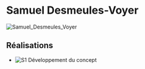 # Samuel Desmeules-Voyer 

 ![Samuel_Desmeules_Voyer ]( https://fakeimg.pl/400x400?text=w)

 ## Réalisations

 <!-- Une image par semaine de la réalisation dont tu es le plus fier avec une légende -->

* ![S1 Développement du concept](https://fakeimg.pl/400x400?text=Concept)

